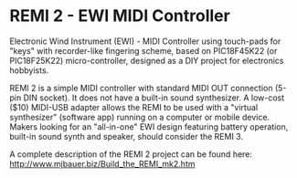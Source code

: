 # REMI 2 - EWI MIDI Controller
Electronic Wind Instrument (EWI) - MIDI Controller using touch-pads for "keys" with recorder-like fingering scheme,
based on PIC18F45K22 (or PIC18F25K22) micro-controller, designed as a DIY project for electronics hobbyists.

REMI 2 is a simple MIDI controller with standard MIDI OUT connection (5-pin DIN socket). It does not have a built-in sound synthesizer.
A low-cost ($10) MIDI-USB adapter allows the REMI to be used with a "virtual synthesizer" (software app) running on a computer or mobile device.
Makers looking for an "all-in-one" EWI design featuring battery operation, built-in sound synth and speaker, should consider the REMI 3.

A complete description of the REMI 2 project can be found here: http://www.mjbauer.biz/Build_the_REMI_mk2.htm
